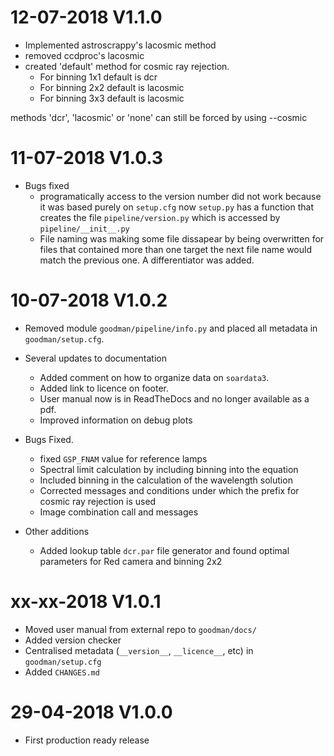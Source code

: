 # 12-07-2018 V1.1.0

- Implemented astroscrappy's lacosmic method
- removed ccdproc's lacosmic
- created  'default' method for cosmic ray rejection.
  - For binning 1x1 default is dcr
  - For binning 2x2 default is lacosmic
  - For binning 3x3 default is lacosmic

methods 'dcr', 'lacosmic' or 'none' can still be forced by using --cosmic <method>

# 11-07-2018 V1.0.3

- Bugs fixed
  - programatically access to the version number did not work because it was
    based purely on `setup.cfg` now `setup.py` has  a function that creates the
    file `pipeline/version.py` which is accessed by `pipeline/__init__.py`
  - File naming was making some file dissapear by being overwritten for files
    that contained more than one target the next file name would match the
    previous one. A differentiator was added.

# 10-07-2018 V1.0.2

- Removed module `goodman/pipeline/info.py` and placed all metadata in `goodman/setup.cfg`.
- Several updates to documentation
  - Added comment on how to organize data on `soardata3`.
  - Added link to licence on footer.
  - User manual now is in ReadTheDocs and no longer available as a pdf.
  - Improved information on debug plots

- Bugs Fixed.
  - fixed `GSP_FNAM`  value for reference lamps
  - Spectral limit calculation by including binning into the equation
  - Included binning in the calculation of the wavelength solution
  - Corrected messages and conditions under which the prefix for cosmic ray rejection is used
  - Image combination call and messages

- Other additions
  - Added lookup table `dcr.par` file generator and found optimal parameters for Red camera and binning 2x2



# xx-xx-2018 V1.0.1

- Moved user manual from external repo to `goodman/docs/`
- Added version checker
- Centralised metadata (`__version__`, `__licence__`, etc) in `goodman/setup.cfg`
- Added `CHANGES.md`

# 29-04-2018 V1.0.0

- First production ready release